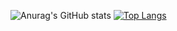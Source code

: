 ![Anurag's GitHub stats](https://github-readme-stats.vercel.app/api?username=Abcold&show_icons=true&theme=radical)
[![Top Langs](https://github-readme-stats.vercel.app/api/top-langs/?username=Abcold&layout=compact)](https://github.com/anuraghazra/github-readme-stats)
